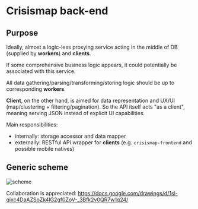 # Crisismap back-end

## Purpose

Ideally, almost a logic-less proxying service acting in the middle of DB (supplied by **workers**) and **clients**.

If some comprehensive business logic appears, it could potentially be associated with this service.

All data gathering/parsing/transforming/storing logic should be up to corresponding **workers**.

**Client**, on the other hand, is aimed for data representation and UX/UI (map/clustering + filtering/pagination).
So the API itself acts "as a client", meaning serving JSON instead of explicit UI capabilities.

Main responsibilities:
* internally: storage accessor and data mapper
* externally: RESTful API wrapper for **clients** (e.g. `crisismap-frontend` and possible mobile natives)

## Generic scheme

![scheme](https://docs.google.com/drawings/d/e/2PACX-1vQ0tFA_ZM6B7CsPcxP1OVZ50uVSUYdDRZqId3sOe1Y09sm37J3Np_BqaNOQ8CtG5lIgEM_2tELEpUuO/pub?w=1179&h=625)

Collaboration is appreciated: https://docs.google.com/drawings/d/1si-qixc4DaAZSoZk4lG2gf0ZoV-_3Bfk2v0QR7w1q24/
